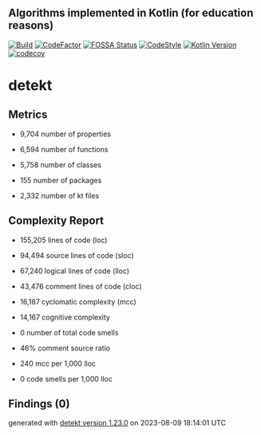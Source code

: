 ## Algorithms implemented in Kotlin (for education reasons)

[![Build](https://github.com/ashtanko/kotlab/actions/workflows/ci.yml/badge.svg)](https://github.com/ashtanko/kotlab/actions/workflows/ci.yml)
[![CodeFactor](https://www.codefactor.io/repository/github/ashtanko/kotlab/badge?s=1290c19502114b2413b119de774f8c596d0e4953)](https://www.codefactor.io/repository/github/ashtanko/kotlab)
[![FOSSA Status](https://app.fossa.com/api/projects/git%2Bgithub.com%2Fashtanko%2Falgorithms-in-depth.svg?type=shield)](https://app.fossa.com/projects/git%2Bgithub.com%2Fashtanko%2Falgorithms-in-depth?ref=badge_shield)
[![CodeStyle](https://img.shields.io/badge/code%20style-%E2%9D%A4-FF4081.svg)](https://ktlint.github.io/)
[![Kotlin Version](https://img.shields.io/badge/kotlin-1.8.20-blue.svg)](http://kotlinlang.org/)
[![codecov](https://codecov.io/gh/ashtanko/kotlab/branch/main/graph/badge.svg?token=JEU9EIJMHA)](https://codecov.io/gh/ashtanko/kotlab)
# detekt

## Metrics

* 9,704 number of properties

* 6,594 number of functions

* 5,758 number of classes

* 155 number of packages

* 2,332 number of kt files

## Complexity Report

* 155,205 lines of code (loc)

* 94,494 source lines of code (sloc)

* 67,240 logical lines of code (lloc)

* 43,476 comment lines of code (cloc)

* 16,187 cyclomatic complexity (mcc)

* 14,167 cognitive complexity

* 0 number of total code smells

* 46% comment source ratio

* 240 mcc per 1,000 lloc

* 0 code smells per 1,000 lloc

## Findings (0)

generated with [detekt version 1.23.0](https://detekt.dev/) on 2023-08-09 18:14:01 UTC
